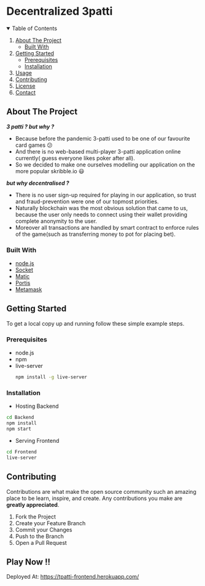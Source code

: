 # Decentralized 3patti

<!-- TABLE OF CONTENTS -->
<details open="open">
  <summary>Table of Contents</summary>
  <ol>
    <li>
      <a href="#about-the-project">About The Project</a>
      <ul>
        <li><a href="#built-with">Built With</a></li>
      </ul>
    </li>
    <li>
      <a href="#getting-started">Getting Started</a>
      <ul>
        <li><a href="#prerequisites">Prerequisites</a></li>
        <li><a href="#installation">Installation</a></li>
      </ul>
    </li>
    <li><a href="#usage">Usage</a></li>
    <li><a href="#contributing">Contributing</a></li>
    <li><a href="#license">License</a></li>
    <li><a href="#contact">Contact</a></li>
  </ol>
</details>



<!-- ABOUT THE PROJECT -->
## About The Project

***3 patti ? but why ?***
- Because before the pandemic 3-patti used to be one of our favourite card games :confused: 
- And there is no web-based multi-player 3-patti application online currently( guess everyone likes poker after all).
- So we decided to make one ourselves modelling our application on the more popular skribble.io :smiley:

***but why decentralised ?***
- There is no user sign-up required for playing in our application, so trust and fraud-prevention were one of our topmost priorities.
- Naturally blockchain was the most obvious solution that came to us, because the user only needs to connect using their wallet providing complete anonymity to the user.
- Moreover all transactions are handled by smart contract to enforce rules of the game(such as transferring money to pot for placing bet).


### Built With

* [node.js](https://nodejs.org/en/)
* [Socket](https://socket.io)
* [Matic](https://matic.network/)
* [Portis](https://www.portis.io/)
* [Metamask](https://metamask.io/)



<!-- GETTING STARTED -->
## Getting Started

To get a local copy up and running follow these simple example steps.

### Prerequisites

* node.js
* npm
* live-server
  ```sh
  npm install -g live-server
  ```

### Installation

- Hosting Backend 

```bash
cd Backend
npm install
npm start
```
- Serving Frontend

```bash
cd Frontend
live-server
```



<!-- CONTRIBUTING -->
## Contributing

Contributions are what make the open source community such an amazing place to be learn, inspire, and create. Any contributions you make are **greatly appreciated**.

1. Fork the Project
2. Create your Feature Branch
3. Commit your Changes 
4. Push to the Branch
5. Open a Pull Request



<!-- LICENSE -->
## Play Now !!

Deployed At: https://tpatti-frontend.herokuapp.com/



